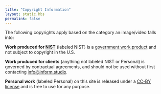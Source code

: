 ```yaml
---
title: "Copyright Information"
layout: static.hbs
permalink: false
---
```

The following copyrights apply based on the category an image/video falls into:

**Work produced for [NIST](https://www.nist.gov/)** (labeled NIST) is a [government work product](https://www.usa.gov/government-works) and not subject to copyright in the U.S.

**Work produced for clients** (anything not labeled NIST or Personal) is governed by contractual agreements, and should not be used without first contacting info@inform.studio.

**Personal work** (labeled Personal) on this site is released under a [CC-BY license](https://creativecommons.org/licenses/by/4.0/) and is free to use for any purpose.